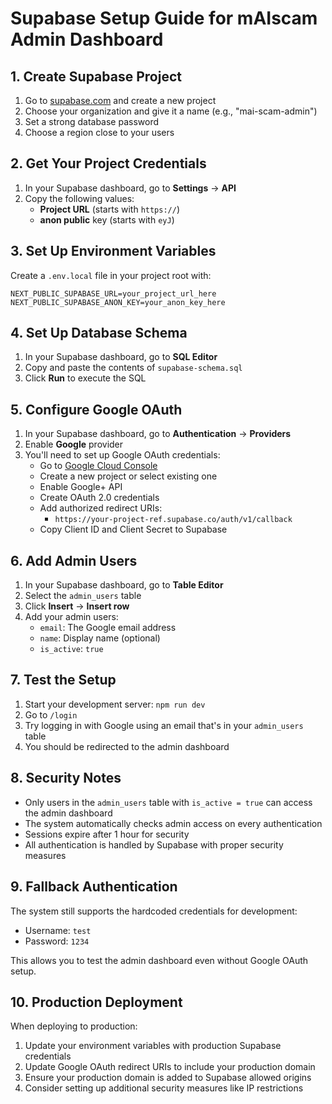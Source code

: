 # Supabase Setup Guide for mAIscam Admin Dashboard

## 1. Create Supabase Project

1. Go to [supabase.com](https://supabase.com) and create a new project
2. Choose your organization and give it a name (e.g., "mai-scam-admin")
3. Set a strong database password
4. Choose a region close to your users

## 2. Get Your Project Credentials

1. In your Supabase dashboard, go to **Settings** → **API**
2. Copy the following values:
   - **Project URL** (starts with `https://`)
   - **anon public** key (starts with `eyJ`)

## 3. Set Up Environment Variables

Create a `.env.local` file in your project root with:

```env
NEXT_PUBLIC_SUPABASE_URL=your_project_url_here
NEXT_PUBLIC_SUPABASE_ANON_KEY=your_anon_key_here
```

## 4. Set Up Database Schema

1. In your Supabase dashboard, go to **SQL Editor**
2. Copy and paste the contents of `supabase-schema.sql`
3. Click **Run** to execute the SQL

## 5. Configure Google OAuth

1. In your Supabase dashboard, go to **Authentication** → **Providers**
2. Enable **Google** provider
3. You'll need to set up Google OAuth credentials:
   - Go to [Google Cloud Console](https://console.cloud.google.com)
   - Create a new project or select existing one
   - Enable Google+ API
   - Create OAuth 2.0 credentials
   - Add authorized redirect URIs:
     - `https://your-project-ref.supabase.co/auth/v1/callback`
   - Copy Client ID and Client Secret to Supabase

## 6. Add Admin Users

1. In your Supabase dashboard, go to **Table Editor**
2. Select the `admin_users` table
3. Click **Insert** → **Insert row**
4. Add your admin users:
   - `email`: The Google email address
   - `name`: Display name (optional)
   - `is_active`: `true`

## 7. Test the Setup

1. Start your development server: `npm run dev`
2. Go to `/login`
3. Try logging in with Google using an email that's in your `admin_users` table
4. You should be redirected to the admin dashboard

## 8. Security Notes

- Only users in the `admin_users` table with `is_active = true` can access the admin dashboard
- The system automatically checks admin access on every authentication
- Sessions expire after 1 hour for security
- All authentication is handled by Supabase with proper security measures

## 9. Fallback Authentication

The system still supports the hardcoded credentials for development:

- Username: `test`
- Password: `1234`

This allows you to test the admin dashboard even without Google OAuth setup.

## 10. Production Deployment

When deploying to production:

1. Update your environment variables with production Supabase credentials
2. Update Google OAuth redirect URIs to include your production domain
3. Ensure your production domain is added to Supabase allowed origins
4. Consider setting up additional security measures like IP restrictions
